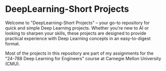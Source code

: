 # DeepLearning-Short Projects

Welcome to "DeepLearning-Short Projects" – your go-to repository for quick and simple Deep Learning projects. Whether you're new to AI or looking to sharpen your skills, these projects are designed to provide practical experience with Deep Learning concepts in an easy-to-digest format.

Most of the projects in this repository are part of my assignments for the "24-788 Deep Learning for Engineers" course at Carnegie Mellon University (CMU).
